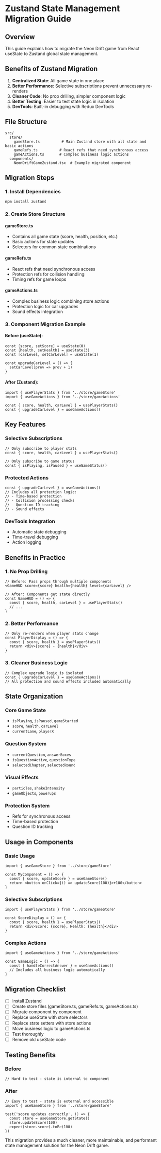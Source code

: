 # Zustand State Management Migration Guide

## Overview
This guide explains how to migrate the Neon Drift game from React useState to Zustand global state management.

## Benefits of Zustand Migration
1. **Centralized State**: All game state in one place
2. **Better Performance**: Selective subscriptions prevent unnecessary re-renders
3. **Cleaner Code**: No prop drilling, simpler component logic
4. **Better Testing**: Easier to test state logic in isolation
5. **DevTools**: Built-in debugging with Redux DevTools

## File Structure
```
src/
  store/
    gameStore.ts          # Main Zustand store with all state and basic actions
    gameRefs.ts          # React refs that need synchronous access
    gameActions.ts       # Complex business logic actions
  components/
    NeonDriftGameZustand.tsx  # Example migrated component
```

## Migration Steps

### 1. Install Dependencies
```bash
npm install zustand
```

### 2. Create Store Structure

#### gameStore.ts
- Contains all game state (score, health, position, etc.)
- Basic actions for state updates
- Selectors for common state combinations

#### gameRefs.ts
- React refs that need synchronous access
- Protection refs for collision handling
- Timing refs for game loops

#### gameActions.ts
- Complex business logic combining store actions
- Protection logic for car upgrades
- Sound effects integration

### 3. Component Migration Example

#### Before (useState):
```tsx
const [score, setScore] = useState(0)
const [health, setHealth] = useState(3)
const [carLevel, setCarLevel] = useState(1)

const upgradeCarLevel = () => {
  setCarLevel(prev => prev + 1)
}
```

#### After (Zustand):
```tsx
import { usePlayerStats } from '../store/gameStore'
import { useGameActions } from '../store/gameActions'

const { score, health, carLevel } = usePlayerStats()
const { upgradeCarLevel } = useGameActions()
```

## Key Features

### Selective Subscriptions
```tsx
// Only subscribe to player stats
const { score, health, carLevel } = usePlayerStats()

// Only subscribe to game status
const { isPlaying, isPaused } = useGameStatus()
```

### Protected Actions
```tsx
const { upgradeCarLevel } = useGameActions()
// Includes all protection logic:
// - Time-based protection
// - Collision processing checks
// - Question ID tracking
// - Sound effects
```

### DevTools Integration
- Automatic state debugging
- Time-travel debugging
- Action logging

## Benefits in Practice

### 1. No Prop Drilling
```tsx
// Before: Pass props through multiple components
<GameHUD score={score} health={health} level={carLevel} />

// After: Components get state directly
const GameHUD = () => {
  const { score, health, carLevel } = usePlayerStats()
  // ...
}
```

### 2. Better Performance
```tsx
// Only re-renders when player stats change
const PlayerDisplay = () => {
  const { score, health } = usePlayerStats()
  return <div>{score} - {health}</div>
}
```

### 3. Cleaner Business Logic
```tsx
// Complex upgrade logic is isolated
const { upgradeCarLevel } = useGameActions()
// All protection and sound effects included automatically
```

## State Organization

### Core Game State
- `isPlaying`, `isPaused`, `gameStarted`
- `score`, `health`, `carLevel`
- `currentLane`, `playerX`

### Question System
- `currentQuestion`, `answerBoxes`
- `isQuestionActive`, `questionType`
- `selectedChapter`, `selectedRound`

### Visual Effects
- `particles`, `shakeIntensity`
- `gameObjects`, `powerups`

### Protection System
- Refs for synchronous access
- Time-based protection
- Question ID tracking

## Usage in Components

### Basic Usage
```tsx
import { useGameStore } from '../store/gameStore'

const MyComponent = () => {
  const { score, updateScore } = useGameStore()
  return <button onClick={() => updateScore(100)}>+100</button>
}
```

### Selective Subscriptions
```tsx
import { usePlayerStats } from '../store/gameStore'

const ScoreDisplay = () => {
  const { score, health } = usePlayerStats()
  return <div>Score: {score}, Health: {health}</div>
}
```

### Complex Actions
```tsx
import { useGameActions } from '../store/gameActions'

const GameLogic = () => {
  const { handleCorrectAnswer } = useGameActions()
  // Includes all business logic automatically
}
```

## Migration Checklist

- [ ] Install Zustand
- [ ] Create store files (gameStore.ts, gameRefs.ts, gameActions.ts)
- [ ] Migrate component by component
- [ ] Replace useState with store selectors
- [ ] Replace state setters with store actions
- [ ] Move business logic to gameActions.ts
- [ ] Test thoroughly
- [ ] Remove old useState code

## Testing Benefits

### Before
```tsx
// Hard to test - state is internal to component
```

### After
```tsx
// Easy to test - state is external and accessible
import { useGameStore } from '../store/gameStore'

test('score updates correctly', () => {
  const store = useGameStore.getState()
  store.updateScore(100)
  expect(store.score).toBe(100)
})
```

This migration provides a much cleaner, more maintainable, and performant state management solution for the Neon Drift game.
